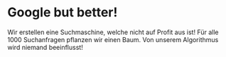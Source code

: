 # Google but better!

Wir erstellen eine Suchmaschine, welche nicht auf Profit aus ist! Für alle 1000 Suchanfragen pflanzen wir einen Baum. Von unserem Algorithmus wird niemand beeinflusst!
